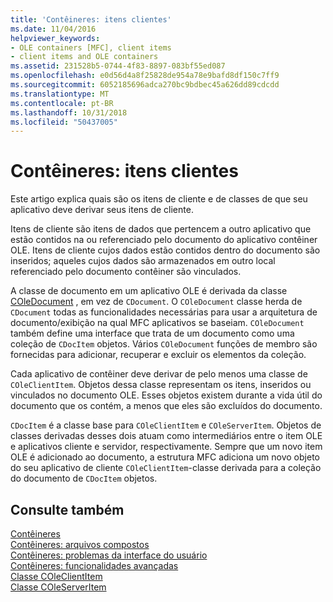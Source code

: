 ```yaml
---
title: 'Contêineres: itens clientes'
ms.date: 11/04/2016
helpviewer_keywords:
- OLE containers [MFC], client items
- client items and OLE containers
ms.assetid: 231528b5-0744-4f83-8897-083bf55ed087
ms.openlocfilehash: e0d56d4a8f25828de954a78e9bafd8df150c7ff9
ms.sourcegitcommit: 6052185696adca270bc9bdbec45a626dd89cdcdd
ms.translationtype: MT
ms.contentlocale: pt-BR
ms.lasthandoff: 10/31/2018
ms.locfileid: "50437005"
---
```

# <a name="containers-client-items"></a>Contêineres: itens clientes

Este artigo explica quais são os itens de cliente e de classes de que seu aplicativo deve derivar seus itens de cliente.

Itens de cliente são itens de dados que pertencem a outro aplicativo que estão contidos na ou referenciado pelo documento do aplicativo contêiner OLE. Itens de cliente cujos dados estão contidos dentro do documento são inseridos; aqueles cujos dados são armazenados em outro local referenciado pelo documento contêiner são vinculados.

A classe de documento em um aplicativo OLE é derivada da classe [COleDocument](../mfc/reference/coledocument-class.md) , em vez de `CDocument`. O `COleDocument` classe herda de `CDocument` todas as funcionalidades necessárias para usar a arquitetura de documento/exibição na qual MFC aplicativos se baseiam. `COleDocument` também define uma interface que trata de um documento como uma coleção de `CDocItem` objetos. Vários `COleDocument` funções de membro são fornecidas para adicionar, recuperar e excluir os elementos da coleção.

Cada aplicativo de contêiner deve derivar de pelo menos uma classe de `COleClientItem`. Objetos dessa classe representam os itens, inseridos ou vinculados no documento OLE. Esses objetos existem durante a vida útil do documento que os contém, a menos que eles são excluídos do documento.

`CDocItem` é a classe base para `COleClientItem` e `COleServerItem`. Objetos de classes derivadas desses dois atuam como intermediários entre o item OLE e aplicativos cliente e servidor, respectivamente. Sempre que um novo item OLE é adicionado ao documento, a estrutura MFC adiciona um novo objeto do seu aplicativo de cliente `COleClientItem`-classe derivada para a coleção do documento de `CDocItem` objetos.

## <a name="see-also"></a>Consulte também

[Contêineres](../mfc/containers.md)<br/>
[Contêineres: arquivos compostos](../mfc/containers-compound-files.md)<br/>
[Contêineres: problemas da interface do usuário](../mfc/containers-user-interface-issues.md)<br/>
[Contêineres: funcionalidades avançadas](../mfc/containers-advanced-features.md)<br/>
[Classe COleClientItem](../mfc/reference/coleclientitem-class.md)<br/>
[Classe COleServerItem](../mfc/reference/coleserveritem-class.md)
